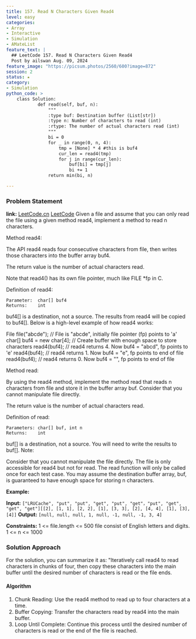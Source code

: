 ```yaml
---
title: 157. Read N Characters Given Read4
level: easy
categories:
- Array
- Interactive
- Simulation
- AMateList
feature_text: |
  ## LeetCode 157. Read N Characters Given Read4
  Post by ailswan Aug. 09, 2024
feature_image: "https://picsum.photos/2560/600?image=872"
session: 2
status: ★
category:
- Simulation
python_code: >
    class Solution:
            def read(self, buf, n):
                """
                :type buf: Destination buffer (List[str])
                :type n: Number of characters to read (int)
                :rtype: The number of actual characters read (int)
                """
                bi = 0
                for _ in range(0, n, 4):
                    tmp = [None] * 4 #this is buf4
                    cur_len = read4(tmp)
                    for j in range(cur_len):
                        buf[bi] = tmp[j]
                        bi += 1
                return min(bi, n)

---
```


### Problem Statement
**link:**
[LeetCode.cn](https://leetcode.cn/problems/read-n-characters-given-read4/)
[LeetCode](https://leetcode.com/read-n-characters-given-read4/)
Given a file and assume that you can only read the file using a given method read4, implement a method to read n characters.

Method read4:

The API read4 reads four consecutive characters from file, then writes those characters into the buffer array buf4.

The return value is the number of actual characters read.

Note that read4() has its own file pointer, much like FILE *fp in C.

Definition of read4:

    Parameter:  char[] buf4
    Returns:    int

buf4[] is a destination, not a source. The results from read4 will be copied to buf4[].
Below is a high-level example of how read4 works:


File file("abcde"); // File is "abcde", initially file pointer (fp) points to 'a'
char[] buf4 = new char[4]; // Create buffer with enough space to store characters
read4(buf4); // read4 returns 4. Now buf4 = "abcd", fp points to 'e'
read4(buf4); // read4 returns 1. Now buf4 = "e", fp points to end of file
read4(buf4); // read4 returns 0. Now buf4 = "", fp points to end of file
 

Method read:

By using the read4 method, implement the method read that reads n characters from file and store it in the buffer array buf. Consider that you cannot manipulate file directly.

The return value is the number of actual characters read.

Definition of read:

    Parameters:	char[] buf, int n
    Returns:	int

buf[] is a destination, not a source. You will need to write the results to buf[].
Note:

Consider that you cannot manipulate the file directly. The file is only accessible for read4 but not for read.
The read function will only be called once for each test case.
You may assume the destination buffer array, buf, is guaranteed to have enough space for storing n characters.

**Example:**

**Input:** `["LRUCache", "put", "put", "get", "put", "get"，"put", "get", "get", "get"][[2], [1, 1], [2, 2], [1], [3, 3], [2], [4, 4], [1], [3], [4]]`
**Output:** `[null, null, null, 1, null, -1, null, -1, 3, 4]`

**Constraints:**
1 <= file.length <= 500
file consist of English letters and digits.
1 <= n <= 1000

### Solution Approach
For the solution, you can summarize it as: "Iteratively call read4 to read characters in chunks of four, then copy these characters into the main buffer until the desired number of characters is read or the file ends.

#### Algorithm
1. Chunk Reading: Use the read4 method to read up to four characters at a time.
2. Buffer Copying: Transfer the characters read by read4 into the main buffer.
3. Loop Until Complete: Continue this process until the desired number of characters is read or the end of the file is reached.